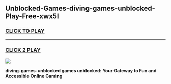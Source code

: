 
## Unblocked-Games-diving-games-unblocked-Play-Free-xwx5l
<h3>
<a href="https://premium76.site?title=diving-games-unblocked&ref=22A">CLICK TO PLAY</a></h3>
<hr>

<h3>
<a href="https://premium76.site?title=diving-games-unblocked&ref=22A">CLICK 2 PLAY</a>
  
</h3>

<a href="https://premium76.site?title=diving-games-unblocked&ref=22A"><img src="https://clearcache.store/games.png"></a>


**diving-games-unblocked games unblocked: Your Gateway to Fun and Accessible Online Gaming**
